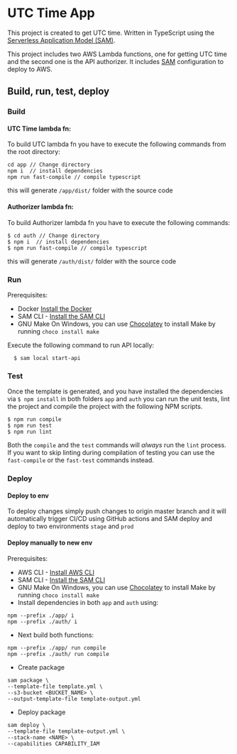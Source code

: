 # UTC Time App

This project is created to get UTC time. Written in TypeScript using the [Serverless Application Model (SAM)](https://github.com/awslabs/serverless-application-model).

This project includes two AWS Lambda functions, one for getting UTC time and the second one is the API authorizer. It includes [SAM](https://github.com/awslabs/serverless-application-model) configuration to deploy to AWS. 

## Build, run, test, deploy

### Build

#### UTC Time lambda fn:
To build UTC lambda fn you have to execute the following commands from the root directory:
```
cd app // Change directory
npm i  // install dependencies
npm run fast-compile // compile typescript
```
this will generate ```/app/dist/``` folder with the source code

#### Authorizer lambda fn:
To build Authorizer lambda fn you have to execute the following commands:
```
$ cd auth // Change directory
$ npm i  // install dependencies
$ npm run fast-compile // compile typescript
```
this will generate ```/auth/dist/``` folder with the source code

### Run

Prerequisites:
* Docker [Install the Docker](https://docs.docker.com/get-docker/)
* SAM CLI - [Install the SAM CLI](https://docs.aws.amazon.com/serverless-application-model/latest/developerguide/serverless-sam-cli-install.html)
* GNU Make On Windows, you can use [Chocolatey](https://chocolatey.org/) to install Make by running `choco install make`

Execute the following command to run API locally:
```
  $ sam local start-api
```

### Test
Once the template is generated, and you have installed the dependencies via `$ npm install` in both folders ```app``` and ```auth``` you can run the unit tests, lint the project and compile the project with the following NPM scripts.

```
$ npm run compile
$ npm run test
$ npm run lint
```

Both the `compile` and the `test` commands will _always_ run the `lint` process. If you want to skip linting during compilation of testing you can use the `fast-compile` or the `fast-test` commands instead.

### Deploy
#### Deploy to env
To deploy changes simply push changes to origin master branch and it will automatically trigger CI/CD
using GitHub actions and SAM deploy and deploy to two environments ```stage``` and ```prod```

#### Deploy manually to new env

Prerequisites:
* AWS CLI - [Install AWS CLI](https://docs.aws.amazon.com/cli/latest/userguide/cli-chap-install.html)
* SAM CLI - [Install the SAM CLI](https://docs.aws.amazon.com/serverless-application-model/latest/developerguide/serverless-sam-cli-install.html)
* GNU Make On Windows, you can use [Chocolatey](https://chocolatey.org/) to install Make by running `choco install make`
* Install dependencies in both ```app``` and ```auth``` using:
```
npm --prefix ./app/ i
npm --prefix ./auth/ i
```
* Next build both functions:
```
npm --prefix ./app/ run compile
npm --prefix ./auth/ run compile
```
* Create package
```
sam package \
--template-file template.yml \
--s3-bucket <BUCKET_NAME> \
--output-template-file template-output.yml
```
* Deploy package
```
sam deploy \             
--template-file template-output.yml \
--stack-name <NAME> \            
--capabilities CAPABILITY_IAM
```
